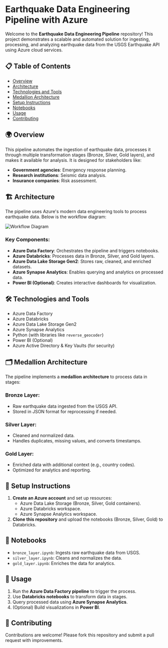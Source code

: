 # Earthquake Data Engineering Pipeline with Azure

Welcome to the **Earthquake Data Engineering Pipeline** repository! This project demonstrates a scalable and automated solution for ingesting, processing, and analyzing earthquake data from the USGS Earthquake API using Azure cloud services.

## 📋 Table of Contents
- [Overview](#-overview)
- [Architecture](#-architecture)
- [Technologies and Tools](#-technologies-and-tools)
- [Medallion Architecture](#-medallion-architecture)
- [Setup Instructions](#-setup-instructions)
- [Notebooks](#notebooks)
- [Usage](#usage)
- [Contributing](#contributing)

## 🌍 Overview
This pipeline automates the ingestion of earthquake data, processes it through multiple transformation stages (Bronze, Silver, Gold layers), and makes it available for analysis. It is designed for stakeholders like:

- **Government agencies**: Emergency response planning.
- **Research institutions**: Seismic data analysis.
- **Insurance companies**: Risk assessment.

## 🏗️ Architecture
The pipeline uses Azure's modern data engineering tools to process earthquake data. Below is the workflow diagram:

![Workflow Diagram](workflow_diagram.png)

### Key Components:
- **Azure Data Factory**: Orchestrates the pipeline and triggers notebooks.
- **Azure Databricks**: Processes data in Bronze, Silver, and Gold layers.
- **Azure Data Lake Storage Gen2**: Stores raw, cleaned, and enriched datasets.
- **Azure Synapse Analytics**: Enables querying and analytics on processed data.
- **Power BI (Optional)**: Creates interactive dashboards for visualization.

## 🛠️ Technologies and Tools
- Azure Data Factory
- Azure Databricks
- Azure Data Lake Storage Gen2
- Azure Synapse Analytics
- Python (with libraries like `reverse_geocoder`)
- Power BI (Optional)
- Azure Active Directory & Key Vaults (for security)

## 🗂️ Medallion Architecture
The pipeline implements a **medallion architecture** to process data in stages:

### **Bronze Layer**:
- Raw earthquake data ingested from the USGS API.
- Stored in JSON format for reprocessing if needed.

### **Silver Layer**:
- Cleaned and normalized data.
- Handles duplicates, missing values, and converts timestamps.

### **Gold Layer**:
- Enriched data with additional context (e.g., country codes).
- Optimized for analytics and reporting.

## 🚀 Setup Instructions
1. **Create an Azure account** and set up resources:
   - Azure Data Lake Storage (Bronze, Silver, Gold containers).
   - Azure Databricks workspace.
   - Azure Synapse Analytics workspace.
2. **Clone this repository** and upload the notebooks (Bronze, Silver, Gold) to Databricks.

## 📒 Notebooks
- `bronze_layer.ipynb`: Ingests raw earthquake data from USGS.
- `silver_layer.ipynb`: Cleans and normalizes the data.
- `gold_layer.ipynb`: Enriches the data for analytics.

## 📌 Usage
1. Run the **Azure Data Factory pipeline** to trigger the process.
2. Use **Databricks notebooks** to transform data in stages.
3. Query processed data using **Azure Synapse Analytics**.
4. (Optional) Build visualizations in **Power BI**.

## 🤝 Contributing
Contributions are welcome! Please fork this repository and submit a pull request with improvements.


